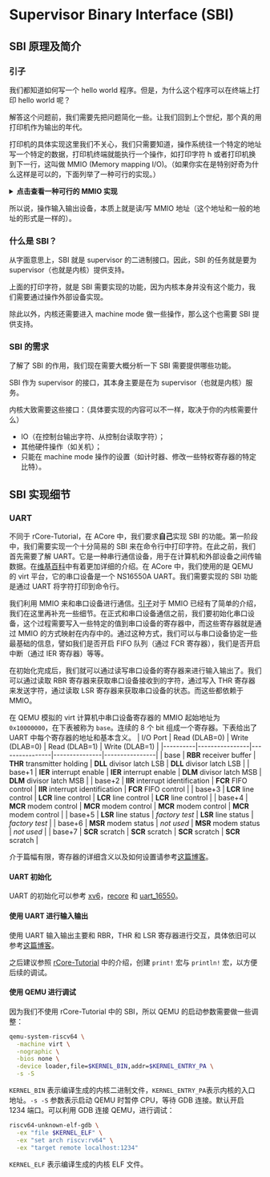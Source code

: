 # Supervisor Binary Interface (SBI)

## SBI 原理及简介

### 引子

我们都知道如何写一个 hello world 程序。但是，为什么这个程序可以在终端上打印 hello world 呢？

解答这个问题前，我们需要先把问题简化一些。让我们回到上个世纪，那个真的用打印机作为输出的年代。

打印机的具体实现这里我们不关心，我们只需要知道，操作系统往一个特定的地址写一个特定的数据，打印机终端就能执行一个操作，如打印字符 h 或者打印机换到下一行，这叫做 MMIO (Memory mapping I/O)。（如果你实在是特别好奇为什么这样是可以的，下面列举了一种可行的实现。）

<details>
<summary><strong>点击查看一种可行的 MMIO 实现</strong></summary>
当 CPU 执行到读内存地址时，（在 MMU 翻译到物理地址后，）会向主板上的芯片发送写请求，主板上的芯片会区分地址对应的物理设备（这个设备可能是内存，也可能是输入输出设备，如打印机）。当对应的物理设备是打印机时，会采取硬件所要求的方式正确处理请求。
</details>

所以说，操作输入输出设备，本质上就是读/写 MMIO 地址（这个地址和一般的地址的形式是一样的）。

### 什么是 SBI？

从字面意思上，SBI 就是 supervisor 的二进制接口。因此，SBI 的任务就是要为 supervisor（也就是内核）提供支持。

上面的打印字符，就是 SBI 需要实现的功能，因为内核本身并没有这个能力，我们需要通过操作外部设备实现。

除此以外，内核还需要进入 machine mode 做一些操作，那么这个也需要 SBI 提供支持。

### SBI 的需求

了解了 SBI 的作用，我们现在需要大概分析一下 SBI 需要提供哪些功能。

SBI 作为 supervisor 的接口，其本身主要是在为 supervisor（也就是内核）服务。

内核大致需要这些接口：（具体要实现的内容可以不一样，取决于你的内核需要什么）

- IO（在控制台输出字符、从控制台读取字符）；
- 其他硬件操作（如关机）；
- 只能在 machine mode 操作的设置（如计时器、修改一些特权寄存器的特定比特）。

## SBI 实现细节

### UART

不同于 rCore-Tutorial，在 ACore 中，我们要求**自己**实现 SBI 的功能。第一阶段中，我们需要实现一个十分简易的 SBI 来在命令行中打印字符。在此之前，我们首先需要了解 UART。它是一种串行通信设备，用于在计算机和外部设备之间传输数据。在[维基百科](https://en.wikipedia.org/wiki/Universal_asynchronous_receiver-transmitter)中有着更加详细的介绍。在 ACore 中，我们使用的是 QEMU 的 virt 平台，它的串口设备是一个 NS16550A UART。我们需要实现的 SBI 功能是通过 UART 将字符打印到命令行。

我们利用 MMIO 来和串口设备进行通信。[引子](#引子)对于 MMIO 已经有了简单的介绍，我们在这里再补充一些细节。在正式和串口设备通信之前，我们要初始化串口设备，这个过程需要写入一些特定的值到串口设备的寄存器中，而这些寄存器就是通过 MMIO 的方式映射在内存中的。通过这种方式，我们可以与串口设备协定一些最基础的信息，譬如我们是否开启 FIFO 队列（通过 FCR 寄存器），我们是否开启中断（通过 IER 寄存器）等等。

在初始化完成后，我们就可以通过读写串口设备的寄存器来进行输入输出了。我们可以通过读取 RBR 寄存器来获取串口设备接收到的字符，通过写入 THR 寄存器来发送字符，通过读取 LSR 寄存器来获取串口设备的状态。而这些都依赖于 MMIO。

在 QEMU 模拟的 virt 计算机中串口设备寄存器的 MMIO 起始地址为 `0x10000000`，在下表被称为 `base`。连续的 8 个 bit 组成一个寄存器。下表给出了 UART 中每个寄存器的地址和基本含义。
| I/O Port | Read (DLAB=0)  | Write (DLAB=0) | Read (DLAB=1) | Write (DLAB=1) |
|----------|----------------|----------------|---------------|----------------|
| base     | **RBR** receiver buffer | **THR** transmitter holding | **DLL** divisor latch LSB | **DLL** divisor latch LSB |
| base+1   | **IER** interrupt enable | **IER** interrupt enable | **DLM** divisor latch MSB | **DLM** divisor latch MSB |
| base+2   | **IIR** interrupt identification | **FCR** FIFO control | **IIR** interrupt identification | **FCR** FIFO control  |
| base+3   | **LCR** line control | **LCR** line control | **LCR** line control | **LCR** line control |
| base+4   | **MCR** modem control | **MCR** modem control | **MCR** modem control | **MCR** modem control |
| base+5   | **LSR** line status | *factory test* | **LSR** line status | *factory test* |
| base+6   | **MSR** modem status | *not used* | **MSR** modem status | *not used* |
| base+7   | **SCR** scratch | **SCR** scratch | **SCR** scratch | **SCR** scratch |

介于篇幅有限，寄存器的详细含义以及如何设置请参考[这篇博客](https://www.lammertbies.nl/comm/info/serial-uart)。

#### UART 初始化

UART 的初始化可以参考 [xv6](https://github.com/mit-pdos/xv6-riscv/blob/f5b93ef12f7159f74f80f94729ee4faabe42c360/kernel/uart.c#L53)，[recore](https://github.com/Celve/recore/blob/dd95657ba2f0450df904d88488bf0d2c171d09ed/kernel/src/drivers/uart.rs#L130) 和 [uart_16550](https://github.com/rust-osdev/uart_16550/blob/378d468b5f80effc0b53f537fabc2fd73d16449e/src/mmio.rs#L40)。

#### 使用 UART 进行输入输出

使用 UART 输入输出主要和 RBR，THR 和 LSR 寄存器进行交互，具体依旧可以参考[这篇博客](https://www.lammertbies.nl/comm/info/serial-uart)。

之后建议参照 [rCore-Tutorial](https://rcore-os.cn/rCore-Tutorial-Book-v3/chapter1/6print-and-shutdown-based-on-sbi.html#id2) 中的介绍，创建 `print!` 宏与 `println!` 宏，以方便后续的调试。

#### 使用 QEMU 进行调试

因为我们不使用 rCore-Tutorial 中的 SBI，所以 QEMU 的启动参数需要做一些调整：

```bash
qemu-system-riscv64 \
  -machine virt \
  -nographic \
  -bios none \
  -device loader,file=$KERNEL_BIN,addr=$KERNEL_ENTRY_PA \
  -s -S
```

`KERNEL_BIN` 表示编译生成的内核二进制文件，`KERNEL_ENTRY_PA`表示内核的入口地址。`-s -S` 参数表示启动 QEMU 时暂停 CPU，等待 GDB 连接。默认开启 1234 端口。可以利用 GDB 连接 QEMU，进行调试：

```bash
riscv64-unknown-elf-gdb \
  -ex "file $KERNEL_ELF" \
  -ex "set arch riscv:rv64" \
  -ex "target remote localhost:1234"
```

`KERNEL_ELF` 表示编译生成的内核 ELF 文件。
